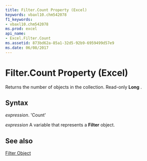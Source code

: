 ```yaml
---
title: Filter.Count Property (Excel)
keywords: vbaxl10.chm542078
f1_keywords:
- vbaxl10.chm542078
ms.prod: excel
api_name:
- Excel.Filter.Count
ms.assetid: 873bd62a-85a1-32d5-92b9-6959499d57e9
ms.date: 06/08/2017
---
```



# Filter.Count Property (Excel)

Returns the number of objects in the collection. Read-only  **Long** .


## Syntax

 _expression_. 'Count'

 _expression_ A variable that represents a **Filter** object.


## See also


[Filter Object](Excel.Filter.md)

